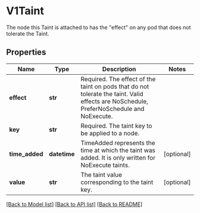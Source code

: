 # V1Taint

The node this Taint is attached to has the \"effect\" on any pod that does not tolerate the Taint.
## Properties
Name | Type | Description | Notes
------------ | ------------- | ------------- | -------------
**effect** | **str** | Required. The effect of the taint on pods that do not tolerate the taint. Valid effects are NoSchedule, PreferNoSchedule and NoExecute. | 
**key** | **str** | Required. The taint key to be applied to a node. | 
**time_added** | **datetime** | TimeAdded represents the time at which the taint was added. It is only written for NoExecute taints. | [optional] 
**value** | **str** | The taint value corresponding to the taint key. | [optional] 

[[Back to Model list]](../README.md#documentation-for-models) [[Back to API list]](../README.md#documentation-for-api-endpoints) [[Back to README]](../README.md)


